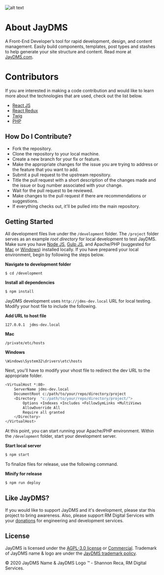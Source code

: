 ![alt text](http://jaydms.com/img/github_cover.jpg "JayDMS")

# About JayDMS

A Front-End Developer’s tool for rapid development, design, and content management. Easily build components, templates, post types and stashes to help generate your site structure and content. Read more at [JayDMS.com](http://jaydms.com/page/about).

# Contributors

If you are interested in making a code contribution and would like to learn more about the technologies that are used, check out the list below.

* [React JS](https://reactjs.org/)
* [React Redux](https://react-redux.js.org/)
* [Twig](https://twig.symfony.com/)
* [PHP](https://www.php.net/)

## How Do I Contribute?

* Fork the repository.
* Clone the repository to your local machine.
* Create a new branch for your fix or feature.
* Make the appropriate changes for the issue you are trying to address or the feature that you want to add.
* Submit a pull request to the upstream repository.
* Title the pull request with a short description of the changes made and the issue or bug number associated with your change.
* Wait for the pull request to be reviewed.
* Make changes to the pull request if there are recommendations or suggestions.
* If everything checks out, it'll be pulled into the main repository.

## Getting Started

All development files live under the `/development` folder. The `/project` folder serves as an example _root directory_ for local development to test JayDMS. Make sure you have [Node JS](https://nodejs.org/en/), [Gulp JS](https://gulpjs.com/), and Apache/PHP (suggested for [Mac](https://www.mamp.info/en/) or [Windows](http://www.wampserver.com/en/download-wampserver-64bits/)) installed locally. If you have prepared your local environment, begin by following the steps below.

**Navigate to development folder**
```sh
$ cd /development
```
**Install all dependencies**
```sh
$ npm install
```

JayDMS development uses `http://jdms-dev.local` URL for local testing. Modify your host file to include the following.

**Add URL to host file**

`127.0.0.1	jdms-dev.local`

**Mac**

`/private/etc/hosts`

**Windows**

`\Windows\System32\drivers\etc\hosts`

Next, you'll have to modify your vhost file to redirect the dev URL to the appropriate folder.

```sh
<VirtualHost *:80>
	ServerName jdms-dev.local
	DocumentRoot c:/path/to/your/repo/directory/project
	<Directory  "c:/path/to/your/repo/directory/project/">
		Options +Indexes +Includes +FollowSymLinks +MultiViews
		AllowOverride All
		Require all granted
	</Directory>
</VirtualHost>
```

At this point, you can start running your Apache/PHP environment. Within the `/development` folder, start your development server.

**Start local server**
```sh
$ npm start
```

To finalize files for release, use the following command.

**Minify for release**
```sh
$ npm run deploy
```

## Like JayDMS?

If you would like to support JayDMS and it's development, please star this project to bring awareness. Also, please support RM Digital Services with your [donations](https://github.com/sponsors/RecaMedia) for engineering and development services.

## License

JayDMS is licensed under the [AGPL-3.0 license](https://opensource.org/licenses/agpl-3.0) or [Commercial](http://jaydms.com/page/commercial). Trademark of JayDMS name & logo are under the [JayDMS trademark policy](http://jaydms.com/page/trademark).

&copy; 2020 JayDMS Name & JayDMS Logo &trade; - Shannon Reca, RM Digital Services.